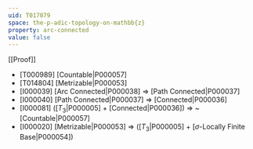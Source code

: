```yaml
---
uid: T017079
space: the-p-adic-topology-on-mathbb{z}
property: arc-connected
value: false
---
```

[[Proof]]

* [T000989] [Countable|P000057]
* [T014804] [Metrizable|P000053]
* [I000039] [Arc Connected|P000038] => [Path Connected|P000037]
* [I000040] [Path Connected|P000037] => [Connected|P000036]
* [I000081] ([$T_3$|P000005] + [Connected|P000036]) => ~[Countable|P000057]
* [I000020] [Metrizable|P000053] => ([$T_3$|P000005] + [$\sigma$-Locally Finite Base|P000054])

